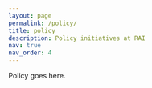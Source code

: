 ```yaml
---
layout: page
permalink: /policy/
title: policy
description: Policy initiatives at RAI
nav: true
nav_order: 4
---
```


Policy goes here.
